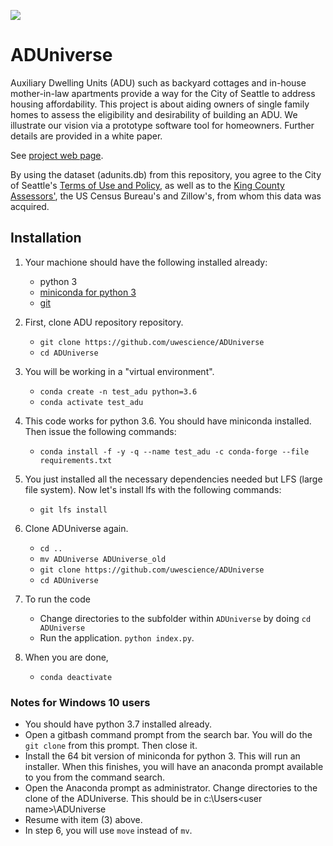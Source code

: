 ![](https://travis-ci.org/uwescience/ADUniverse.svg?branch=master)

# ADUniverse

Auxiliary Dwelling Units (ADU) such as backyard cottages and in-house mother-in-law apartments provide a way for the City of Seattle to address housing affordability. This project is about aiding owners of single family homes to assess the eligibility and desirability of building an ADU. We illustrate our vision via a prototype software tool for homeowners. Further details are provided in a white paper.

See [project web page](https://uwescience.github.io/ADUniverse/).

By using the dataset (adunits.db) from this repository, you agree to the City of Seattle's [Terms of Use and Policy](https://data.seattle.gov/stories/s/Data-Policy/6ukr-wvup/), as well as to the [King County Assessors'](https://info.kingcounty.gov/assessor/DataDownload/default.aspx), the US Census Bureau's and Zillow's, from whom this data was acquired. 

## Installation
1. Your machione should have the following installed already:
   - python 3
   - [miniconda for python 3](https://docs.conda.io/en/latest/miniconda.html)
   - [git](https://git-scm.com/book/en/v2/Getting-Started-Installing-Git)

1. First, clone ADU repository repository.
   - ``git clone https://github.com/uwescience/ADUniverse``
   - ``cd ADUniverse``

1. You will be working in a "virtual environment".
   - ``conda create -n test_adu python=3.6``
   - ``conda activate test_adu``

1. This code works for python 3.6. You should have miniconda installed. Then issue the following commands:
   - ``conda install -f -y -q --name test_adu -c conda-forge --file requirements.txt``

1. You just installed all the necessary dependencies needed but LFS (large file system). Now let's install lfs with the following commands:
   - ``git lfs install``

1. Clone ADUniverse again.
   - ``cd ..``
   -  ``mv ADUniverse ADUniverse_old``
   -  ``git clone https://github.com/uwescience/ADUniverse``
   - ``cd ADUniverse``

1. To run the code
   - Change directories to the subfolder within ``ADUniverse`` by doing ``cd ADUniverse``
   - Run the application. ``python index.py``.

1. When you are done,
   - ``conda deactivate``

### Notes for Windows 10 users
- You should have python 3.7 installed already.
- Open a gitbash command prompt from the search bar. You will do the ``git clone`` from this prompt. Then close it.
- Install the 64 bit version of miniconda for python 3. This will run an installer. When this finishes, you will have an anaconda prompt available to you from the command search. 
- Open the Anaconda prompt as administrator. Change directories to the clone of the ADUniverse. This should be in c:\Users\<user name>\ADUniverse
- Resume with item (3) above.
- In step 6, you will use ``move`` instead of ``mv``.
